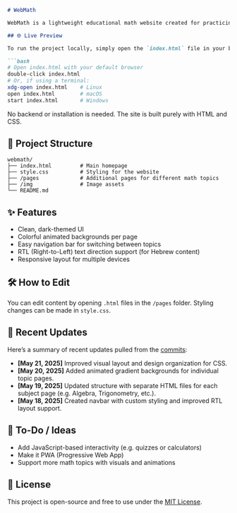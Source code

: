 ````markdown
# WebMath

WebMath is a lightweight educational math website created for practicing and visualizing mathematical concepts using HTML and CSS. It features a user-friendly interface and responsive design, making it suitable for students and beginners.

## 🌐 Live Preview

To run the project locally, simply open the `index.html` file in your browser:

```bash
# Open index.html with your default browser
double-click index.html
# Or, if using a terminal:
xdg-open index.html    # Linux
open index.html        # macOS
start index.html       # Windows
````

No backend or installation is needed. The site is built purely with HTML and CSS.

## 📁 Project Structure

```
webmath/
├── index.html         # Main homepage
├── style.css          # Styling for the website
├── /pages             # Additional pages for different math topics
├── /img               # Image assets
└── README.md
```

## ✨ Features

* Clean, dark-themed UI
* Colorful animated backgrounds per page
* Easy navigation bar for switching between topics
* RTL (Right-to-Left) text direction support (for Hebrew content)
* Responsive layout for multiple devices

## 🛠️ How to Edit

You can edit content by opening `.html` files in the `/pages` folder.
Styling changes can be made in `style.css`.

## 📝 Recent Updates

Here’s a summary of recent updates pulled from the [commits](https://github.com/InvarGervi123/webmath/commits/main):

* **\[May 21, 2025]** Improved visual layout and design organization for CSS.
* **\[May 20, 2025]** Added animated gradient backgrounds for individual topic pages.
* **\[May 19, 2025]** Updated structure with separate HTML files for each subject page (e.g. Algebra, Trigonometry, etc.).
* **\[May 18, 2025]** Created navbar with custom styling and improved RTL layout support.

## 🚀 To-Do / Ideas

* Add JavaScript-based interactivity (e.g. quizzes or calculators)
* Make it PWA (Progressive Web App)
* Support more math topics with visuals and animations

## 📜 License

This project is open-source and free to use under the [MIT License](LICENSE).
